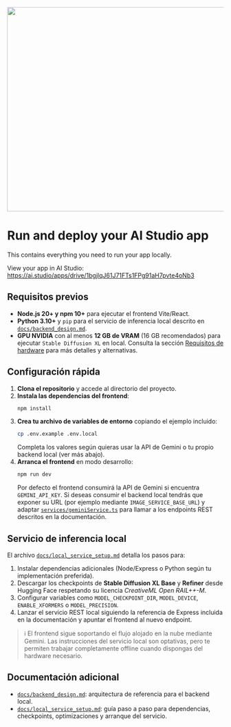 <div align="center">
<img width="1200" height="475" alt="GHBanner" src="https://github.com/user-attachments/assets/0aa67016-6eaf-458a-adb2-6e31a0763ed6" />
</div>

# Run and deploy your AI Studio app

This contains everything you need to run your app locally.

View your app in AI Studio: https://ai.studio/apps/drive/1bgjlqJ61J71FTs1FPg91aH7pvte4oNb3

## Requisitos previos

- **Node.js 20+ y npm 10+** para ejecutar el frontend Vite/React.
- **Python 3.10+** y `pip` para el servicio de inferencia local descrito en [`docs/backend_design.md`](docs/backend_design.md).
- **GPU NVIDIA** con al menos **12 GB de VRAM** (16 GB recomendados) para ejecutar `Stable Diffusion XL` en local. Consulta la sección [Requisitos de hardware](docs/local_service_setup.md#requisitos-de-hardware) para más detalles y alternativas.

## Configuración rápida

1. **Clona el repositorio** y accede al directorio del proyecto.
2. **Instala las dependencias del frontend**:
   ```bash
   npm install
   ```
3. **Crea tu archivo de variables de entorno** copiando el ejemplo incluido:
   ```bash
   cp .env.example .env.local
   ```
   Completa los valores según quieras usar la API de Gemini o tu propio backend local (ver más abajo).
4. **Arranca el frontend** en modo desarrollo:
   ```bash
   npm run dev
   ```
   Por defecto el frontend consumirá la API de Gemini si encuentra `GEMINI_API_KEY`. Si deseas consumir el backend local tendrás que exponer su URL (por ejemplo mediante `IMAGE_SERVICE_BASE_URL`) y adaptar [`services/geminiService.ts`](services/geminiService.ts) para llamar a los endpoints REST descritos en la documentación.

## Servicio de inferencia local

El archivo [`docs/local_service_setup.md`](docs/local_service_setup.md) detalla los pasos para:

1. Instalar dependencias adicionales (Node/Express o Python según tu implementación preferida).
2. Descargar los checkpoints de **Stable Diffusion XL Base** y **Refiner** desde Hugging Face respetando su licencia *CreativeML Open RAIL++-M*.
3. Configurar variables como `MODEL_CHECKPOINT_DIR`, `MODEL_DEVICE`, `ENABLE_XFORMERS` o `MODEL_PRECISION`.
4. Lanzar el servicio REST local siguiendo la referencia de Express incluida en la documentación y apuntar el frontend al nuevo endpoint.

> ℹ️ El frontend sigue soportando el flujo alojado en la nube mediante Gemini. Las instrucciones del servicio local son optativas, pero te permiten trabajar completamente offline cuando dispongas del hardware necesario.

## Documentación adicional

- [`docs/backend_design.md`](docs/backend_design.md): arquitectura de referencia para el backend local.
- [`docs/local_service_setup.md`](docs/local_service_setup.md): guía paso a paso para dependencias, checkpoints, optimizaciones y arranque del servicio.
